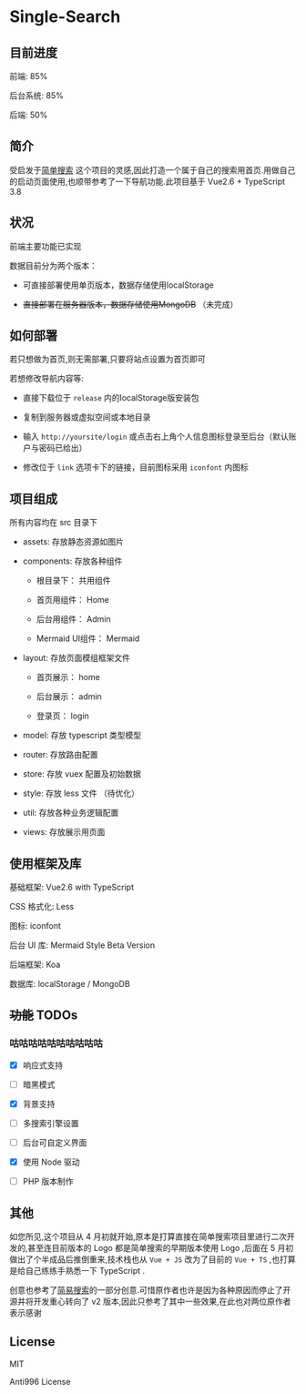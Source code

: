 # Single-Search

## 目前进度

前端: 85%

后台系统: 85%

后端: 50%

## 简介

受启发于[简单搜索](https://github.com/5iux/sou) 这个项目的灵感,因此打造一个属于自己的搜索用首页.用做自己的启动页面使用,也顺带参考了一下导航功能.此项目基于 Vue2.6 + TypeScript 3.8

## 状况

前端主要功能已实现

数据目前分为两个版本：

- 可直接部署使用单页版本，数据存储使用localStorage

- ~~直接部署在服务器版本，数据存储使用MongoDB~~ （未完成）

## 如何部署

若只想做为首页,则无需部署,只要将站点设置为首页即可

若想修改导航内容等:

- 直接下载位于 `release` 内的localStorage版安装包

- 复制到服务器或虚拟空间或本地目录

- 输入 `http://yoursite/login` 或点击右上角个人信息图标登录至后台（默认账户与密码已给出）

- 修改位于 `link` 选项卡下的链接，目前图标采用 `iconfont` 内图标

## 项目组成

所有内容均在 src 目录下

- assets: 存放静态资源如图片

- components: 存放各种组件

  - 根目录下： 共用组件

  - 首页用组件： Home

  - 后台用组件： Admin

  - Mermaid UI组件： Mermaid

- layout: 存放页面模组框架文件

  - 首页展示： home

  - 后台展示： admin

  - 登录页： login

- model: 存放 typescript 类型模型

- router: 存放路由配置

- store: 存放 vuex 配置及初始数据

- style: 存放 less 文件 （待优化）

- util: 存放各种业务逻辑配置

- views: 存放展示用页面

## 使用框架及库

基础框架: Vue2.6 with TypeScript

CSS 格式化: Less

图标: iconfont

后台 UI 库: Mermaid Style Beta Version

后端框架: Koa

数据库: localStorage / MongoDB

## ~~功能~~ TODOs

### 咕咕咕咕咕咕咕咕咕咕

- [x] 响应式支持

- [ ] 暗黑模式

- [x] 背景支持

- [ ] 多搜索引擎设置

- [ ] 后台可自定义界面

- [x] 使用 Node 驱动

- [ ] PHP 版本制作

## 其他

如您所见,这个项目从 4 月初就开始,原本是打算直接在简单搜索项目里进行二次开发的,甚至连目前版本的 Logo 都是简单搜索的早期版本使用 Logo ,后面在 5 月初做出了个半成品后推倒重来,技术栈也从 `Vue + JS` 改为了目前的 `Vue + TS` ,也打算是给自己练练手熟悉一下 TypeScript .

创意也参考了[简易搜索](https://github.com/zzd/Simple-Search-Page)的一部分创意.可惜原作者也许是因为各种原因而停止了开源并将开发重心转向了 v2 版本,因此只参考了其中一些效果,在此也对两位原作者表示感谢

## License

MIT

Anti996 License
